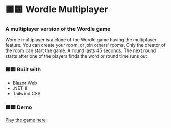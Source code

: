 # 🟩🟨 Wordle Multiplayer
### A multiplayer version of the Wordle game

Wordle multiplayer is a clone of the Wordle game having the multiplayer feature. You can create your room, or join others' rooms. Only the creator of the room can start the game. A round lasts 45 seconds. The next round starts after one of the players finds the word or round time runs out.

### 🟩🟨 Built with
- Blazor Web
- .NET 8
- Tailwind CSS

### 🟩🟨 Demo
[Play the game here](https://wordle-multiplayer.azurewebsites.net)
